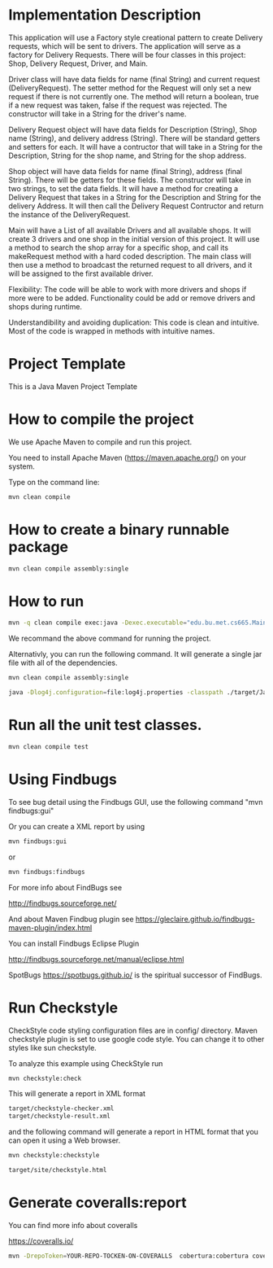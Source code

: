 # Implementation Description

This application will use a Factory style creational pattern to create Delivery requests, which will be sent to drivers. The application will serve as a factory for Delivery Requests.
There will be four classes in this project: Shop, Delivery Request, Driver, and Main.

Driver class will have data fields for name (final String) and current request (DeliveryRequest). The setter method for the Request will only set a new request if there is not currently one. The method will return a boolean, true if a new request was taken, false if the request was rejected. The constructor will take in a String for the driver's name.

Delivery Request object will have data fields for Description (String), Shop name (String), and delivery address (String). There will be standard getters and setters for each. It will have a contructor that will take in a String for the Description, String for the shop name, and String for the shop address.

Shop object will have data fields for name (final String), address (final String). There will be getters for these fields. The constructor will take in two strings, to set the data fields. It will have a method for creating a Delivery Request that takes in a String for the Description and String for the delivery Address. It will then call the Delivery Request Contructor and return the instance of the DeliveryRequest. 

Main will have a List of all available Drivers and all available shops. It will create 3 drivers and one shop in the initial version of this project. It will use a method to search the shop array for a specific shop, and call its makeRequest method with a hard coded description. The main class will then use a method to broadcast the returned request to all drivers, and it will be assigned to the first available driver.

Flexibility: The code will be able to work with more drivers and shops if more were to be added. Functionality could be add or remove drivers and shops during runtime.

Understandibility and avoiding duplication: This code is clean and intuitive. Most of the code is wrapped in methods with intuitive names. 

# Project Template

This is a Java Maven Project Template


# How to compile the project

We use Apache Maven to compile and run this project. 

You need to install Apache Maven (https://maven.apache.org/)  on your system. 

Type on the command line: 

```bash
mvn clean compile
```

# How to create a binary runnable package 


```bash
mvn clean compile assembly:single
```


# How to run

```bash
mvn -q clean compile exec:java -Dexec.executable="edu.bu.met.cs665.Main" -Dlog4j.configuration="file:log4j.properties"
```

We recommand the above command for running the project. 

Alternativly, you can run the following command. It will generate a single jar file with all of the dependencies. 

```bash
mvn clean compile assembly:single

java -Dlog4j.configuration=file:log4j.properties -classpath ./target/JavaProjectTemplate-1.0-SNAPSHOT-jar-with-dependencies.jar  edu.bu.met.cs665.Main
```


# Run all the unit test classes.


```bash
mvn clean compile test

```

# Using Findbugs 

To see bug detail using the Findbugs GUI, use the following command "mvn findbugs:gui"

Or you can create a XML report by using  


```bash
mvn findbugs:gui 
```

or 


```bash
mvn findbugs:findbugs
```


For more info about FindBugs see 

http://findbugs.sourceforge.net/

And about Maven Findbug plugin see 
https://gleclaire.github.io/findbugs-maven-plugin/index.html


You can install Findbugs Eclipse Plugin 

http://findbugs.sourceforge.net/manual/eclipse.html



SpotBugs https://spotbugs.github.io/ is the spiritual successor of FindBugs.


# Run Checkstyle 

CheckStyle code styling configuration files are in config/ directory. Maven checkstyle plugin is set to use google code style. 
You can change it to other styles like sun checkstyle. 

To analyze this example using CheckStyle run 

```bash
mvn checkstyle:check
```

This will generate a report in XML format


```bash
target/checkstyle-checker.xml
target/checkstyle-result.xml
```

and the following command will generate a report in HTML format that you can open it using a Web browser. 

```bash
mvn checkstyle:checkstyle
```

```bash
target/site/checkstyle.html
```


# Generate  coveralls:report 

You can find more info about coveralls 

https://coveralls.io/

```bash
mvn -DrepoToken=YOUR-REPO-TOCKEN-ON-COVERALLS  cobertura:cobertura coveralls:report
```


